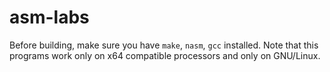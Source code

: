 # asm-labs
Before building, make sure you have `make`, `nasm`, `gcc` installed. Note that this programs work only on x64 compatible processors and only on GNU/Linux.
